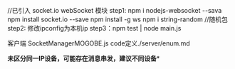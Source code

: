 //已引入 socket.io    webSocket 模块
step1: npm i nodejs-websocket  --sava 
       npm install socket.io --save
       npm install -g ws
       npm i string-random   //随机包
step2: 修改ipconfig为本机ip 
step3：npm test | node main.js

客户端 SocketManagerMOGOBE.js 
code定义./server/enum.md

****未区分同一IP设备，可能存在消息串发，建议不同设备*****

